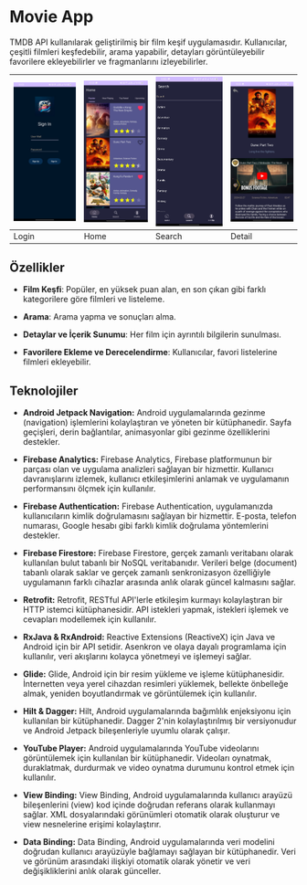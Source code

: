 # Movie App

TMDB API kullanılarak geliştirilmiş bir film keşif uygulamasıdır. Kullanıcılar, çeşitli filmleri keşfedebilir, arama yapabilir, detayları görüntüleyebilir favorilere ekleyebilirler ve fragmanlarını izleyebilirler.

| ![1](https://raw.githubusercontent.com/ZEABAY/MovieApp/main/secreenShoots/Login.jpg) | ![2](https://raw.githubusercontent.com/ZEABAY/MovieApp/main/secreenShoots/Home.jpg) | ![3](https://raw.githubusercontent.com/ZEABAY/MovieApp/main/secreenShoots/Search.jpg) | ![4](https://raw.githubusercontent.com/ZEABAY/MovieApp/main/secreenShoots/Detail.jpg) |
|---|---|---|---|
| Login | Home | Search | Detail |

## Özellikler

- **Film Keşfi**: Popüler, en yüksek puan alan, en son çıkan gibi farklı kategorilere göre filmleri ve listeleme.
  
- **Arama**: Arama yapma ve sonuçları alma.
  
- **Detaylar ve İçerik Sunumu**: Her film için ayrıntılı bilgilerin sunulması. 

- **Favorilere Ekleme ve Derecelendirme**: Kullanıcılar, favori listelerine filmleri ekleyebilir.

## Teknolojiler
- **Android Jetpack Navigation:** Android uygulamalarında gezinme (navigation) işlemlerini kolaylaştıran ve yöneten bir kütüphanedir. Sayfa geçişleri, derin bağlantılar, animasyonlar gibi gezinme özelliklerini destekler.

- **Firebase Analytics:** Firebase Analytics, Firebase platformunun bir parçası olan ve uygulama analizleri sağlayan bir hizmettir. Kullanıcı davranışlarını izlemek, kullanıcı etkileşimlerini anlamak ve uygulamanın performansını ölçmek için kullanılır.

- **Firebase Authentication:** Firebase Authentication, uygulamanızda kullanıcıların kimlik doğrulamasını sağlayan bir hizmettir. E-posta, telefon numarası, Google hesabı gibi farklı kimlik doğrulama yöntemlerini destekler.

- **Firebase Firestore:** Firebase Firestore, gerçek zamanlı veritabanı olarak kullanılan bulut tabanlı bir NoSQL veritabanıdır. Verileri belge (document) tabanlı olarak saklar ve gerçek zamanlı senkronizasyon özelliğiyle uygulamanın farklı cihazlar arasında anlık olarak güncel kalmasını sağlar.

- **Retrofit:** Retrofit, RESTful API'lerle etkileşim kurmayı kolaylaştıran bir HTTP istemci kütüphanesidir. API istekleri yapmak, istekleri işlemek ve cevapları modellemek için kullanılır.

- **RxJava & RxAndroid:** Reactive Extensions (ReactiveX) için Java ve Android için bir API setidir. Asenkron ve olaya dayalı programlama için kullanılır, veri akışlarını kolayca yönetmeyi ve işlemeyi sağlar.

- **Glide:** Glide, Android için bir resim yükleme ve işleme kütüphanesidir. İnternetten veya yerel cihazdan resimleri yüklemek, bellekte önbelleğe almak, yeniden boyutlandırmak ve görüntülemek için kullanılır.

- **Hilt & Dagger:** Hilt, Android uygulamalarında bağımlılık enjeksiyonu için kullanılan bir kütüphanedir. Dagger 2'nin kolaylaştırılmış bir versiyonudur ve Android Jetpack bileşenleriyle uyumlu olarak çalışır.

- **YouTube Player:** Android uygulamalarında YouTube videolarını görüntülemek için kullanılan bir kütüphanedir. Videoları oynatmak, duraklatmak, durdurmak ve video oynatma durumunu kontrol etmek için kullanılır.

- **View Binding:** View Binding, Android uygulamalarında kullanıcı arayüzü bileşenlerini (view) kod içinde doğrudan referans olarak kullanmayı sağlar. XML dosyalarındaki görünümleri otomatik olarak oluşturur ve view nesnelerine erişimi kolaylaştırır.

- **Data Binding:** Data Binding, Android uygulamalarında veri modelini doğrudan kullanıcı arayüzüyle bağlamayı sağlayan bir kütüphanedir. Veri ve görünüm arasındaki ilişkiyi otomatik olarak yönetir ve veri değişikliklerini anlık olarak günceller.

